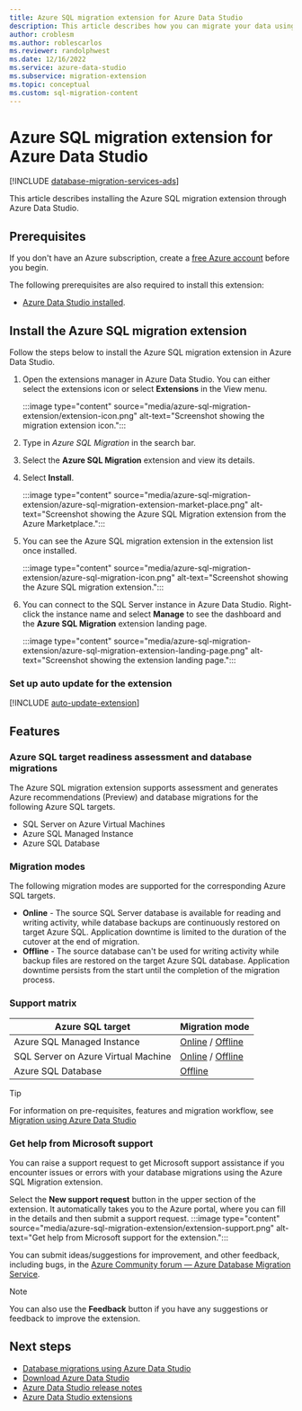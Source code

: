 ```yaml
---
title: Azure SQL migration extension for Azure Data Studio
description: This article describes how you can migrate your data using the Azure SQL migration extension with Azure Data Studio.
author: croblesm
ms.author: roblescarlos
ms.reviewer: randolphwest
ms.date: 12/16/2022
ms.service: azure-data-studio
ms.subservice: migration-extension
ms.topic: conceptual
ms.custom: sql-migration-content
---
```


# Azure SQL migration extension for Azure Data Studio

[!INCLUDE [database-migration-services-ads](../includes/database-migration-services-ads.md)]

This article describes installing the Azure SQL migration extension through Azure Data Studio.

## Prerequisites

If you don't have an Azure subscription, create a [free Azure account](https://azure.microsoft.com/free/) before you begin.

The following prerequisites are also required to install this extension:

- [Azure Data Studio installed](../download-azure-data-studio.md).

## Install the Azure SQL migration extension

Follow the steps below to install the Azure SQL migration extension in Azure Data Studio.

1. Open the extensions manager in Azure Data Studio. You can either select the extensions icon or select **Extensions** in the View menu.

    :::image type="content" source="media/azure-sql-migration-extension/extension-icon.png" alt-text="Screenshot showing the migration extension icon.":::

1. Type in *Azure SQL Migration* in the search bar.

1. Select the **Azure SQL Migration** extension and view its details.

1. Select **Install**.

    :::image type="content" source="media/azure-sql-migration-extension/azure-sql-migration-extension-market-place.png" alt-text="Screenshot showing the Azure SQL Migration extension from the Azure Marketplace.":::

1. You can see the Azure SQL migration extension in the extension list once installed.

    :::image type="content" source="media/azure-sql-migration-extension/azure-sql-migration-icon.png" alt-text="Screenshot showing the Azure SQL migration extension.":::

1. You can connect to the SQL Server instance in Azure Data Studio. Right-click the instance name and select **Manage** to see the dashboard and the **Azure SQL Migration** extension landing page.

    :::image type="content" source="media/azure-sql-migration-extension/azure-sql-migration-extension-landing-page.png" alt-text="Screenshot showing the extension landing page.":::

### Set up auto update for the extension

[!INCLUDE [auto-update-extension](includes/auto-update-extension.md)]

## Features

### Azure SQL target readiness assessment and database migrations

The Azure SQL migration extension supports assessment and generates Azure recommendations (Preview) and database migrations for the following Azure SQL targets.

- SQL Server on Azure Virtual Machines
- Azure SQL Managed Instance
- Azure SQL Database

### Migration modes

The following migration modes are supported for the corresponding Azure SQL targets.

- **Online** - The source SQL Server database is available for reading and writing activity, while database backups are continuously restored on target Azure SQL. Application downtime is limited to the duration of the cutover at the end of migration.
- **Offline** - The source database can't be used for writing activity while backup files are restored on the target Azure SQL database. Application downtime persists from the start until the completion of the migration process.

### Support matrix

| Azure SQL target | Migration mode |
| ---------------- | -------------- |
Azure SQL Managed Instance | [Online](/azure/dms/tutorial-sql-server-managed-instance-online-ads) / [Offline](/azure/dms/tutorial-sql-server-managed-instance-offline-ads) |
SQL Server on Azure Virtual Machine|[Online](/azure/dms/tutorial-sql-server-to-virtual-machine-online-ads) / [Offline](/azure/dms/tutorial-sql-server-to-virtual-machine-offline-ads) |
Azure SQL Database  | [Offline](/azure/dms/tutorial-sql-server-azure-sql-database-offline-ads) |

> [!TIP]  
> For information on pre-requisites, features and migration workflow, see [Migration using Azure Data Studio](/azure/dms/migration-using-azure-data-studio)

### Get help from Microsoft support

You can raise a support request to get Microsoft support assistance if you encounter issues or errors with your database migrations using the Azure SQL Migration extension.

Select the **New support request** button in the upper section of the extension. It automatically takes you to the Azure portal, where you can fill in the details and then submit a support request.
:::image type="content" source="media/azure-sql-migration-extension/extension-support.png" alt-text="Get help from Microsoft support for the extension.":::

You can submit ideas/suggestions for improvement, and other feedback, including bugs, in the [Azure Community forum — Azure Database Migration Service](https://feedback.azure.com/d365community/forum/2dd7eb75-ef24-ec11-b6e6-000d3a4f0da0).

> [!NOTE]  
> You can also use the **Feedback** button if you have any suggestions or feedback to improve the extension.

## Next steps

- [Database migrations using Azure Data Studio](/azure/dms/migration-using-azure-data-studio)
- [Download Azure Data Studio](../download-azure-data-studio.md)
- [Azure Data Studio release notes](../release-notes-azure-data-studio.md)
- [Azure Data Studio extensions](add-extensions.md)
